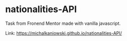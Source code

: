 # nationalities-API

Task from Fronend Mentor made with vanilla javascript.

Link: https://michalkaniowski.github.io/nationalities-API/
